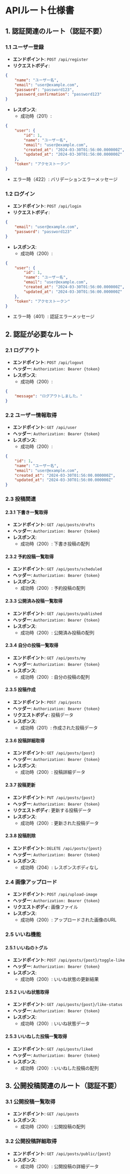 # APIルート仕様書

## 1. 認証関連のルート（認証不要）

### 1.1 ユーザー登録
- **エンドポイント**: `POST /api/register`
- **リクエストボディ**:
```json
{
    "name": "ユーザー名",
    "email": "user@example.com",
    "password": "password123",
    "password_confirmation": "password123"
}
```
- **レスポンス**:
  - 成功時（201）:
```json
{
    "user": {
        "id": 1,
        "name": "ユーザー名",
        "email": "user@example.com",
        "created_at": "2024-03-30T01:56:00.000000Z",
        "updated_at": "2024-03-30T01:56:00.000000Z"
    },
    "token": "アクセストークン"
}
```
  - エラー時（422）: バリデーションエラーメッセージ

### 1.2 ログイン
- **エンドポイント**: `POST /api/login`
- **リクエストボディ**:
```json
{
    "email": "user@example.com",
    "password": "password123"
}
```
- **レスポンス**:
  - 成功時（200）:
```json
{
    "user": {
        "id": 1,
        "name": "ユーザー名",
        "email": "user@example.com",
        "created_at": "2024-03-30T01:56:00.000000Z",
        "updated_at": "2024-03-30T01:56:00.000000Z"
    },
    "token": "アクセストークン"
}
```
  - エラー時（401）: 認証エラーメッセージ

## 2. 認証が必要なルート

### 2.1 ログアウト
- **エンドポイント**: `POST /api/logout`
- **ヘッダー**: `Authorization: Bearer {token}`
- **レスポンス**:
  - 成功時（200）:
```json
{
    "message": "ログアウトしました。"
}
```

### 2.2 ユーザー情報取得
- **エンドポイント**: `GET /api/user`
- **ヘッダー**: `Authorization: Bearer {token}`
- **レスポンス**:
  - 成功時（200）:
```json
{
    "id": 1,
    "name": "ユーザー名",
    "email": "user@example.com",
    "created_at": "2024-03-30T01:56:00.000000Z",
    "updated_at": "2024-03-30T01:56:00.000000Z"
}
```

### 2.3 投稿関連

#### 2.3.1 下書き一覧取得
- **エンドポイント**: `GET /api/posts/drafts`
- **ヘッダー**: `Authorization: Bearer {token}`
- **レスポンス**:
  - 成功時（200）: 下書き投稿の配列

#### 2.3.2 予約投稿一覧取得
- **エンドポイント**: `GET /api/posts/scheduled`
- **ヘッダー**: `Authorization: Bearer {token}`
- **レスポンス**:
  - 成功時（200）: 予約投稿の配列

#### 2.3.3 公開済み投稿一覧取得
- **エンドポイント**: `GET /api/posts/published`
- **ヘッダー**: `Authorization: Bearer {token}`
- **レスポンス**:
  - 成功時（200）: 公開済み投稿の配列

#### 2.3.4 自分の投稿一覧取得
- **エンドポイント**: `GET /api/posts/my`
- **ヘッダー**: `Authorization: Bearer {token}`
- **レスポンス**:
  - 成功時（200）: 自分の投稿の配列

#### 2.3.5 投稿作成
- **エンドポイント**: `POST /api/posts`
- **ヘッダー**: `Authorization: Bearer {token}`
- **リクエストボディ**: 投稿データ
- **レスポンス**:
  - 成功時（201）: 作成された投稿データ

#### 2.3.6 投稿詳細取得
- **エンドポイント**: `GET /api/posts/{post}`
- **ヘッダー**: `Authorization: Bearer {token}`
- **レスポンス**:
  - 成功時（200）: 投稿詳細データ

#### 2.3.7 投稿更新
- **エンドポイント**: `PUT /api/posts/{post}`
- **ヘッダー**: `Authorization: Bearer {token}`
- **リクエストボディ**: 更新する投稿データ
- **レスポンス**:
  - 成功時（200）: 更新された投稿データ

#### 2.3.8 投稿削除
- **エンドポイント**: `DELETE /api/posts/{post}`
- **ヘッダー**: `Authorization: Bearer {token}`
- **レスポンス**:
  - 成功時（204）: レスポンスボディなし

### 2.4 画像アップロード
- **エンドポイント**: `POST /api/upload-image`
- **ヘッダー**: `Authorization: Bearer {token}`
- **リクエストボディ**: 画像ファイル
- **レスポンス**:
  - 成功時（200）: アップロードされた画像のURL

### 2.5 いいね機能

#### 2.5.1 いいねのトグル
- **エンドポイント**: `POST /api/posts/{post}/toggle-like`
- **ヘッダー**: `Authorization: Bearer {token}`
- **レスポンス**:
  - 成功時（200）: いいね状態の更新結果

#### 2.5.2 いいね状態取得
- **エンドポイント**: `GET /api/posts/{post}/like-status`
- **ヘッダー**: `Authorization: Bearer {token}`
- **レスポンス**:
  - 成功時（200）: いいね状態データ

#### 2.5.3 いいねした投稿一覧取得
- **エンドポイント**: `GET /api/posts/liked`
- **ヘッダー**: `Authorization: Bearer {token}`
- **レスポンス**:
  - 成功時（200）: いいねした投稿の配列

## 3. 公開投稿関連のルート（認証不要）

### 3.1 公開投稿一覧取得
- **エンドポイント**: `GET /api/posts`
- **レスポンス**:
  - 成功時（200）: 公開投稿の配列

### 3.2 公開投稿詳細取得
- **エンドポイント**: `GET /api/posts/public/{post}`
- **レスポンス**:
  - 成功時（200）: 公開投稿の詳細データ 
